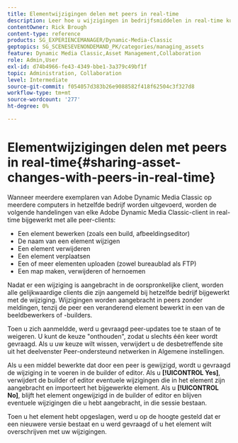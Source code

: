 ```yaml
---
title: Elementwijzigingen delen met peers in real-time
description: Leer hoe u wijzigingen in bedrijfsmiddelen in real-time kunt delen met collega's in Adobe Dynamic Media Classic.
contentOwner: Rick Brough
content-type: reference
products: SG_EXPERIENCEMANAGER/Dynamic-Media-Classic
geptopics: SG_SCENESEVENONDEMAND_PK/categories/managing_assets
feature: Dynamic Media Classic,Asset Management,Collaboration
role: Admin,User
exl-id: d74b4966-fe43-4349-bbe1-3a379c49bf1f
topic: Administration, Collaboration
level: Intermediate
source-git-commit: f054057d383b26e9088582f418f62504c3f327d8
workflow-type: tm+mt
source-wordcount: '277'
ht-degree: 0%

---
```


# Elementwijzigingen delen met peers in real-time{#sharing-asset-changes-with-peers-in-real-time}

Wanneer meerdere exemplaren van Adobe Dynamic Media Classic op meerdere computers in hetzelfde bedrijf worden uitgevoerd, worden de volgende handelingen van elke Adobe Dynamic Media Classic-client in real-time bijgewerkt met alle peer-clients:

* Een element bewerken (zoals een build, afbeeldingseditor)
* De naam van een element wijzigen
* Een element verwijderen
* Een element verplaatsen
* Een of meer elementen uploaden (zowel bureaublad als FTP)
* Een map maken, verwijderen of hernoemen

Nadat er een wijziging is aangebracht in de oorspronkelijke client, worden alle gelijkwaardige clients die zijn aangemeld bij hetzelfde bedrijf bijgewerkt met de wijziging. Wijzigingen worden aangebracht in peers zonder meldingen, tenzij de peer een veranderend element bewerkt in een van de beeldbewerkers of -builders.

Toen u zich aanmeldde, werd u gevraagd peer-updates toe te staan of te weigeren. U kunt de keuze &quot;onthouden&quot;, zodat u slechts één keer wordt gevraagd. Als u uw keuze wilt wissen, verwijdert u de desbetreffende site uit het deelvenster Peer-ondersteund netwerken in Algemene instellingen.

Als u een middel bewerkte dat door een peer is gewijzigd, wordt u gevraagd de wijziging in te voeren in de builder of editor. Als u **[!UICONTROL Yes]**, verwijdert de builder of editor eventuele wijzigingen die in het element zijn aangebracht en importeert het bijgewerkte element. Als u **[!UICONTROL No]**, blijft het element ongewijzigd in de builder of editor en blijven eventuele wijzigingen die u hebt aangebracht, in die sessie bestaan.

Toen u het element hebt opgeslagen, werd u op de hoogte gesteld dat er een nieuwere versie bestaat en u werd gevraagd of u het element wilt overschrijven met uw wijzigingen.

